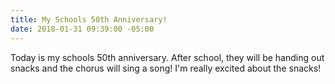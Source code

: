 ```yaml
---
title: My Schools 50th Anniversary!
date: 2018-01-31 09:39:00 -05:00
---
```


Today is my schools 50th anniversary. After school, they will be handing out snacks and the chorus will sing a song! I'm really excited about the snacks!